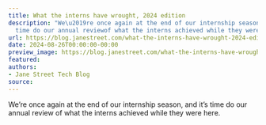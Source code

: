 ```yaml
---
title: What the interns have wrought, 2024 edition
description: "We\u2019re once again at the end of our internship season, and it\u2019s
  time do our annual reviewof what the interns achieved while they were here."
url: https://blog.janestreet.com/what-the-interns-have-wrought-2024-edition-index/
date: 2024-08-26T00:00:00-00:00
preview_image: https://blog.janestreet.com/what-the-interns-have-wrought-2024-edition-index/WTIHW-2024.png
featured:
authors:
- Jane Street Tech Blog
source:
---
```


<p>We&rsquo;re once again at the end of our internship season, and it&rsquo;s time do our annual review
of what the interns achieved while they were here.</p>


